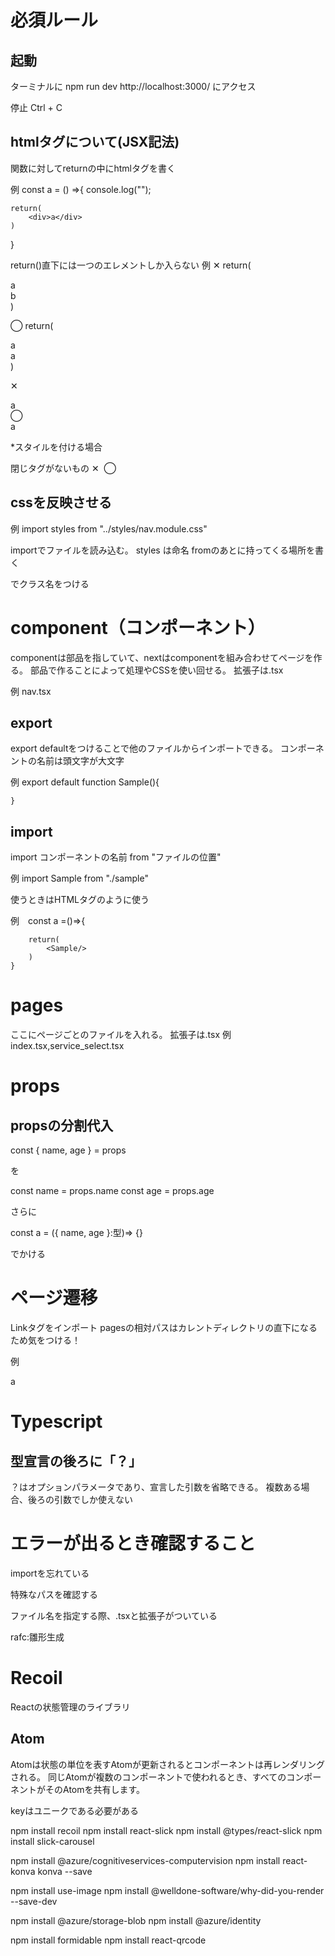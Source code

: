 # 必須ルール

## 起動
ターミナルに npm run dev
 http://localhost:3000/
 にアクセス
 
停止 Ctrl + C

## htmlタグについて(JSX記法)
関数に対してreturnの中にhtmlタグを書く

例 const a = () =>{
    console.log("");

    return(
        <div>a</div>
    )
}

return()直下には一つのエレメントしか入らない
例
✕ return(
    <div class="a">a</div>
    <div class="b">b</div>
    )

◯ return(
    <div>
        <div className="a">a</div>
        <div className="a">a</div>
    </div>
    )


✕ <div class="a">a</div>
◯ <div className="a">a</div>

*スタイルを付ける場合
<div className={styles.a}></div>

閉じタグがないもの
✕ <img src="" alt="">
◯ <img src="" alt=""/>

## cssを反映させる
例 import styles from "../styles/nav.module.css"

importでファイルを読み込む。
styles は命名
fromのあとに持ってくる場所を書く

<div className={styles.a}></div>
でクラス名をつける

# component（コンポーネント）
componentは部品を指していて、nextはcomponentを組み合わせてページを作る。
部品で作ることによって処理やCSSを使い回せる。
拡張子は.tsx

例 nav.tsx

## export
export defaultをつけることで他のファイルからインポートできる。
コンポーネントの名前は頭文字が大文字

例 export default function Sample(){

    } 
## import
import コンポーネントの名前 from "ファイルの位置"

例 import Sample from "./sample"

使うときはHTMLタグのように使う

例　const a =()=>{

        return(
            <Sample/>
        )
    }
# pages 
ここにページごとのファイルを入れる。
拡張子は.tsx
例　index.tsx,service_select.tsx
# props
## propsの分割代入
const { name, age } = props

を

const name = props.name
const age = props.age

さらに

const a = ({ name, age }:型)=> {}

でかける


# ページ遷移
Linkタグをインポート
pagesの相対パスはカレントディレクトリの直下になるため気をつける！

例 
<Link href="">
    <a>a</a>
</Link>

# Typescript
## 型宣言の後ろに「？」
？はオプションパラメータであり、宣言した引数を省略できる。
複数ある場合、後ろの引数でしか使えない

# エラーが出るとき確認すること

importを忘れている

特殊なパスを確認する

ファイル名を指定する際、.tsxと拡張子がついている

rafc:雛形生成

# Recoil
Reactの状態管理のライブラリ

## Atom
Atomは状態の単位を表すAtomが更新されるとコンポーネントは再レンダリングされる。
同じAtomが複数のコンポーネントで使われるとき、すべてのコンポーネントがそのAtomを共有します。

keyはユニークである必要がある


npm install recoil
npm install react-slick
npm install @types/react-slick
npm install slick-carousel
<!-- npm install jsqr --save -->
npm install @azure/cognitiveservices-computervision
npm install react-konva konva --save
<!-- npm install react-color --save -->
npm install use-image
npm install @welldone-software/why-did-you-render --save-dev
<!-- npm install react-konva-utils -->
npm install @azure/storage-blob
npm install @azure/identity
<!-- npm install uuid dotenv -->
npm install formidable
npm install react-qrcode